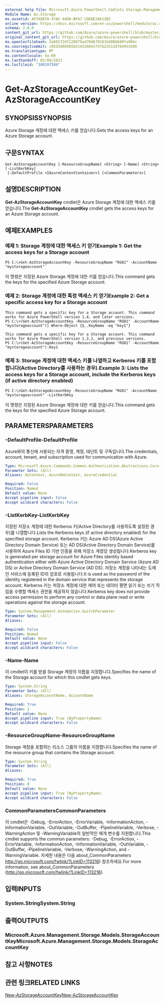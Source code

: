 ```yaml
---
external help file: Microsoft.Azure.PowerShell.Cmdlets.Storage.Management.dll-Help.xml
Module Name: Az.Storage
ms.assetid: A57A9EFA-47AC-44D8-BFA7-CDE0E2A612B3
online version: https://docs.microsoft.com/en-us/powershell/module/az.storage/get-azstorageaccountkey
schema: 2.0.0
content_git_url: https://github.com/Azure/azure-powershell/blob/master/src/Storage/Storage.Management/help/Get-AzStorageAccountKey.md
original_content_git_url: https://github.com/Azure/azure-powershell/blob/master/src/Storage/Storage.Management/help/Get-AzStorageAccountKey.md
ms.openlocfilehash: 3a681f2df128979ad79d678101b400b040fa994c
ms.sourcegitcommit: c05d3d669b5631e526841f47b22513d78495350b
ms.translationtype: MT
ms.contentlocale: ko-KR
ms.lasthandoff: 02/09/2021
ms.locfileid: "100197580"
---
```

# <span data-ttu-id="f0333-101">Get-AzStorageAccountKey</span><span class="sxs-lookup"><span data-stu-id="f0333-101">Get-AzStorageAccountKey</span></span>

## <span data-ttu-id="f0333-102">SYNOPSIS</span><span class="sxs-lookup"><span data-stu-id="f0333-102">SYNOPSIS</span></span>
<span data-ttu-id="f0333-103">Azure Storage 계정에 대한 액세스 키를 얻습니다.</span><span class="sxs-lookup"><span data-stu-id="f0333-103">Gets the access keys for an Azure Storage account.</span></span>

## <span data-ttu-id="f0333-104">구문</span><span class="sxs-lookup"><span data-stu-id="f0333-104">SYNTAX</span></span>

```
Get-AzStorageAccountKey [-ResourceGroupName] <String> [-Name] <String> [-ListKerbKey]
 [-DefaultProfile <IAzureContextContainer>] [<CommonParameters>]
```

## <span data-ttu-id="f0333-105">설명</span><span class="sxs-lookup"><span data-stu-id="f0333-105">DESCRIPTION</span></span>
<span data-ttu-id="f0333-106">**Get-AzStorageAccountKey** cmdlet은 Azure Storage 계정에 대한 액세스 키를 얻습니다.</span><span class="sxs-lookup"><span data-stu-id="f0333-106">The **Get-AzStorageAccountKey** cmdlet gets the access keys for an Azure Storage account.</span></span>

## <span data-ttu-id="f0333-107">예제</span><span class="sxs-lookup"><span data-stu-id="f0333-107">EXAMPLES</span></span>

### <span data-ttu-id="f0333-108">예제 1: Storage 계정에 대한 액세스 키 얻기</span><span class="sxs-lookup"><span data-stu-id="f0333-108">Example 1: Get the access keys for a Storage account</span></span>
```
PS C:\>Get-AzStorageAccountKey -ResourceGroupName "RG01" -AccountName "mystorageaccount"
```

<span data-ttu-id="f0333-109">이 명령은 지정된 Azure Storage 계정에 대한 키를 얻습니다.</span><span class="sxs-lookup"><span data-stu-id="f0333-109">This command gets the keys for the specified Azure Storage account.</span></span>

### <span data-ttu-id="f0333-110">예제 2: Storage 계정에 대한 특정 액세스 키 얻기</span><span class="sxs-lookup"><span data-stu-id="f0333-110">Example 2: Get a specific access key for a Storage account</span></span>
```
This command gets a specific key for a Storage account. This command works for Azure PowerShell version 1.4, and later versions.
PS C:\>(Get-AzStorageAccountKey -ResourceGroupName "RG01" -AccountName "mystorageaccount")| Where-Object {$_.KeyName -eq "key1"}

This command gets a specific key for a Storage account. This command works for Azure PowerShell version 1.3.2, and previous versions.
PS C:\>(Get-AzStorageAccountKey -ResourceGroupName "RG01" -AccountName "mystorageaccount").Key1
```

### <span data-ttu-id="f0333-111">예제 3: Storage 계정에 대한 액세스 키를 나열하고 Kerberos 키를 포함합니다(Active Directory를 사용하는 경우).</span><span class="sxs-lookup"><span data-stu-id="f0333-111">Example 3: Lists the access keys for a Storage account, include the Kerberos keys (if active directory enabled)</span></span>
```
PS C:\>Get-AzStorageAccountKey -ResourceGroupName "RG01" -AccountName "mystorageaccount" -ListKerbKey
```

<span data-ttu-id="f0333-112">이 명령은 지정된 Azure Storage 계정에 대한 키를 얻습니다.</span><span class="sxs-lookup"><span data-stu-id="f0333-112">This command gets the keys for the specified Azure Storage account.</span></span>

## <span data-ttu-id="f0333-113">PARAMETERS</span><span class="sxs-lookup"><span data-stu-id="f0333-113">PARAMETERS</span></span>

### <span data-ttu-id="f0333-114">-DefaultProfile</span><span class="sxs-lookup"><span data-stu-id="f0333-114">-DefaultProfile</span></span>
<span data-ttu-id="f0333-115">Azure와의 통신에 사용되는 자격 증명, 계정, 테넌트 및 구독입니다.</span><span class="sxs-lookup"><span data-stu-id="f0333-115">The credentials, account, tenant, and subscription used for communication with Azure.</span></span>

```yaml
Type: Microsoft.Azure.Commands.Common.Authentication.Abstractions.Core.IAzureContextContainer
Parameter Sets: (All)
Aliases: AzContext, AzureRmContext, AzureCredential

Required: False
Position: Named
Default value: None
Accept pipeline input: False
Accept wildcard characters: False
```

### <span data-ttu-id="f0333-116">-ListKerbKey</span><span class="sxs-lookup"><span data-stu-id="f0333-116">-ListKerbKey</span></span>
<span data-ttu-id="f0333-117">지정된 저장소 계정에 대한 Kerberos 키(Active Directory를 사용하도록 설정된 경우)를 나열합니다.</span><span class="sxs-lookup"><span data-stu-id="f0333-117">Lists the Kerberos keys (if active directory enabled) for the specified storage account.</span></span>
<span data-ttu-id="f0333-118">Kerberos 키는 Azure AD DS(Azure Active Directory Domain Service) 또는 AD DS(Active Directory Domain Service)를 사용하여 Azure Files ID 기반 인증을 위해 저장소 계정당 생성됩니다.</span><span class="sxs-lookup"><span data-stu-id="f0333-118">Kerberos key is generated per storage account for Azure Files identity based authentication either with Azure Active Directory Domain Service (Azure AD DS) or Active Directory Domain Service (AD DS).</span></span> <span data-ttu-id="f0333-119">저장소 계정을 나타내는 도메인 서비스에 등록된 ID의 암호로 사용됩니다.</span><span class="sxs-lookup"><span data-stu-id="f0333-119">It is used as the password of the identity registered in the domain service that represents the storage account.</span></span> <span data-ttu-id="f0333-120">Kerberos 키는 저장소 계정에 대한 제어 또는 데이터 평면 읽기 또는 쓰기 작업을 수행할 액세스 권한을 제공하지 않습니다.</span><span class="sxs-lookup"><span data-stu-id="f0333-120">Kerberos key does not provide access permission to perform any control or data plane read or write operations against the storage account.</span></span>

```yaml
Type: System.Management.Automation.SwitchParameter
Parameter Sets: (All)
Aliases:

Required: False
Position: Named
Default value: None
Accept pipeline input: False
Accept wildcard characters: False
```

### <span data-ttu-id="f0333-121">-Name</span><span class="sxs-lookup"><span data-stu-id="f0333-121">-Name</span></span>
<span data-ttu-id="f0333-122">이 cmdlet이 키를 받을 Storage 계정의 이름을 지정합니다.</span><span class="sxs-lookup"><span data-stu-id="f0333-122">Specifies the name of the Storage account for which this cmdlet gets keys.</span></span>

```yaml
Type: System.String
Parameter Sets: (All)
Aliases: StorageAccountName, AccountName

Required: True
Position: 1
Default value: None
Accept pipeline input: True (ByPropertyName)
Accept wildcard characters: False
```

### <span data-ttu-id="f0333-123">-ResourceGroupName</span><span class="sxs-lookup"><span data-stu-id="f0333-123">-ResourceGroupName</span></span>
<span data-ttu-id="f0333-124">Storage 계정을 포함하는 리소스 그룹의 이름을 지정합니다.</span><span class="sxs-lookup"><span data-stu-id="f0333-124">Specifies the name of the resource group that contains the Storage account.</span></span>

```yaml
Type: System.String
Parameter Sets: (All)
Aliases:

Required: True
Position: 0
Default value: None
Accept pipeline input: True (ByPropertyName)
Accept wildcard characters: False
```

### <span data-ttu-id="f0333-125">CommonParameters</span><span class="sxs-lookup"><span data-stu-id="f0333-125">CommonParameters</span></span>
<span data-ttu-id="f0333-126">이 cmdlet은 -Debug, -ErrorAction, -ErrorVariable, -InformationAction, -InformationVariable, -OutVariable, -OutBuffer, -PipelineVariable, -Verbose, -WarningAction 및 -WarningVariable의 일반적인 매개 변수를 지원합니다.</span><span class="sxs-lookup"><span data-stu-id="f0333-126">This cmdlet supports the common parameters: -Debug, -ErrorAction, -ErrorVariable, -InformationAction, -InformationVariable, -OutVariable, -OutBuffer, -PipelineVariable, -Verbose, -WarningAction, and -WarningVariable.</span></span> <span data-ttu-id="f0333-127">자세한 내용은 다음 about_CommonParameters http://go.microsoft.com/fwlink/?LinkID=113216) 참조하세요.</span><span class="sxs-lookup"><span data-stu-id="f0333-127">For more information, see about_CommonParameters (http://go.microsoft.com/fwlink/?LinkID=113216).</span></span>

## <span data-ttu-id="f0333-128">입력</span><span class="sxs-lookup"><span data-stu-id="f0333-128">INPUTS</span></span>

### <span data-ttu-id="f0333-129">System.String</span><span class="sxs-lookup"><span data-stu-id="f0333-129">System.String</span></span>

## <span data-ttu-id="f0333-130">출력</span><span class="sxs-lookup"><span data-stu-id="f0333-130">OUTPUTS</span></span>

### <span data-ttu-id="f0333-131">Microsoft.Azure.Management.Storage.Models.StorageAccountKey</span><span class="sxs-lookup"><span data-stu-id="f0333-131">Microsoft.Azure.Management.Storage.Models.StorageAccountKey</span></span>

## <span data-ttu-id="f0333-132">참고 사항</span><span class="sxs-lookup"><span data-stu-id="f0333-132">NOTES</span></span>

## <span data-ttu-id="f0333-133">관련 링크</span><span class="sxs-lookup"><span data-stu-id="f0333-133">RELATED LINKS</span></span>

[<span data-ttu-id="f0333-134">New-AzStorageAccountKey</span><span class="sxs-lookup"><span data-stu-id="f0333-134">New-AzStorageAccountKey</span></span>](./New-AzStorageAccountKey.md)


